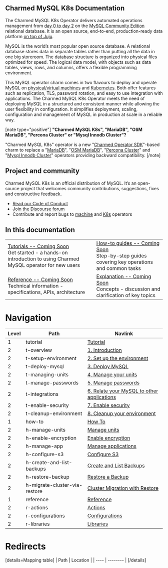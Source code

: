 ## Charmed MySQL K8s Documentation
The Charmed MySQL K8s Operator delivers automated operations management from [day 0 to day 2](https://codilime.com/blog/day-0-day-1-day-2-the-software-lifecycle-in-the-cloud-age/) on the [MySQL Community Edition](https://www.mysql.com/products/community/) relational database. It is an open source, end-to-end, production-ready data platform [on top of Juju](https://juju.is/).

MySQL is the world’s most popular open source database. A relational database stores data in separate tables rather than putting all the data in one big storeroom. The database structure is organized into physical files optimized for speed. The logical data model, with objects such as data tables, views, rows, and columns, offers a flexible programming environment.

This MySQL operator charm comes in two flavours to deploy and operate MySQL on [physical/virtual machines](https://github.com/canonical/mysql-operator) and [Kubernetes](https://github.com/canonical/mysql-k8s-operator). Both offer features such as replication, TLS, password rotation, and easy to use integration with applications. The Charmed MySQL K8s Operator meets the need of deploying MySQL in a structured and consistent manner while allowing the user flexibility in configuration. It simplifies deployment, scaling, configuration and management of MySQL in production at scale in a reliable way.

[note type="positive"]
**"Charmed MySQL K8s", "MariaDB", "OSM MariaDB", "Percona Cluster" or "Mysql Innodb Cluster"?**

"Charmed MySQL K8s" operator is a new "[Charmed Operator SDK](https://juju.is/docs/sdk)"-based charm to replace a "[MariaDB](https://charmhub.io/mariadb)", "[OSM MariaDB](https://charmhub.io/charmed-osm-mariadb-k8s)", "[Percona Cluster](https://charmhub.io/percona-cluster)" and "[Mysql Innodb Cluster](https://charmhub.io/mysql-innodb-cluster)" operators providing backward compatibility.
[/note]

## Project and community

Charmed MySQL K8s is an official distribution of MySQL. It’s an open-source project that welcomes community contributions, suggestions, fixes and constructive feedback.
- [Read our Code of Conduct](https://ubuntu.com/community/code-of-conduct)
- [Join the Discourse forum](https://discourse.charmhub.io/tag/mysql)
- Contribute and report bugs to [machine](https://github.com/canonical/mysql-operator) and [K8s](https://github.com/canonical/mysql-k8s-operator) operators

## In this documentation

| | |
|--|--|
|  [Tutorials -- Coming Soon]()</br>  Get started - a hands-on introduction to using Charmed MySQL operator for new users </br> |  [How-to guides -- Coming Soon]() </br> Step-by-step guides covering key operations and common tasks |
| [Reference -- Coming Soon]() </br> Technical information - specifications, APIs, architecture | [Explanation -- Coming Soon]() </br> Concepts - discussion and clarification of key topics  |

# Navigation

| Level | Path                          | Navlink                                                                                        |
|-------|-------------------------------|------------------------------------------------------------------------------------------------|
| 1     | tutorial                      | [Tutorial]()                                                                                   |
| 2     | t-overview                    | [1. Introduction](/t/charmed-mysql-k8s-tutorial-overview/9677)                                 |
| 2     | t-setup-environment           | [2. Set up the environment](/t/charmed-mysql-k8s-tutorial-setup-environment/9679)              |
| 2     | t-deploy-mysql                | [3. Deploy MySQL](/t/charmed-mysql-k8s-tutorial-deploy-mysql/9667)                             |
| 2     | t-managing-units              | [4. Manage your units](/t/charmed-mysql-k8s-tutorial-managing-units/9675)                      |
| 2     | t-manage-passwords            | [5. Manage passwords](/t/charmed-mysql-k8s-tutorial-manage-passwords/9673)                     |
| 2     | t-integrations                | [6. Relate your MySQL to other applications](/t/charmed-mysql-k8s-tutorial-integrations/9671)  |
| 2     | t-enable-security             | [7. Enable security](/t/charmed-mysql-k8s-tutorial-enable-security/9669)                       |
| 2     | t-cleanup-environment         | [8. Cleanup your environment](/t/charmed-mysql-k8s-tutorial-cleanup-environment/9665)          |
| 1     | how-to                        | [How To]()                                                                                     |
| 2     | h-manage-units                | [Manage units](/t/charmed-mysql-k8s-how-to-manage-units/9659)                                  |
| 2     | h-enable-encryption           | [Enable encryption](/t/charmed-mysql-k8s-how-to-enable-encryption/9655)                        |
| 2     | h-manage-app                  | [Manage applications](/t/charmed-mysql-k8s-how-to-manage-app/9657)                             |
| 2     | h-configure-s3                | [Configure S3](/t/charmed-mysql-k8s-how-to-configure-s3/9651)                                  |
| 2     | h-create-and-list-backups     | [Create and List Backups](/t/charmed-mysql-k8s-how-to-create-and-list-backups/9653)            |
| 2     | h-restore-backup              | [Restore a Backup](/t/charmed-mysql-k8s-how-to-restore-backup/9663)                            |
| 2     | h-migrate-cluster-via-restore | [Cluster Migration with Restore](/t/charmed-mysql-k8s-how-to-migrate-cluster-via-restore/9661) |
| 1     | reference                     | [Reference]()                                                                                  |
| 2     | r-actions                     | [Actions](https://charmhub.io/mysql-k8s/actions)                                               |
| 2     | r-configurations              | [Configurations](https://charmhub.io/mysql-k8s/configure)                                      |
| 2     | r-libraries                   | [Libraries](https://charmhub.io/mysql-k8s/libraries/helpers)                                   |

# Redirects

[details=Mapping table]
| Path | Location |
| ---- | -------- |
[/details]